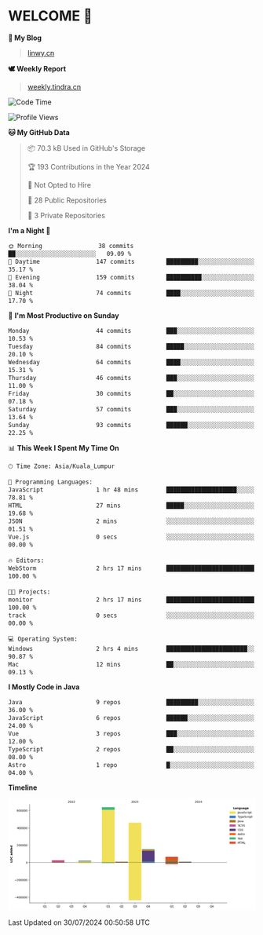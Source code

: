 # WELCOME 👋

**🐶 My Blog**
> [linwy.cn](linwy.cn)

**🕊️ Weekly Report**
> [weekly.tindra.cn](weekly.tindra.cn)
<!--START_SECTION:waka-->
![Code Time](http://img.shields.io/badge/Code%20Time-989%20hrs%208%20mins-blue)

![Profile Views](http://img.shields.io/badge/Profile%20Views-0-blue)

**🐱 My GitHub Data** 

> 📦 70.3 kB Used in GitHub's Storage 
 > 
> 🏆 193 Contributions in the Year 2024
 > 
> 🚫 Not Opted to Hire
 > 
> 📜 28 Public Repositories 
 > 
> 🔑 3 Private Repositories 
 > 
**I'm a Night 🦉** 

```text
🌞 Morning                38 commits          ██░░░░░░░░░░░░░░░░░░░░░░░   09.09 % 
🌆 Daytime                147 commits         █████████░░░░░░░░░░░░░░░░   35.17 % 
🌃 Evening                159 commits         ██████████░░░░░░░░░░░░░░░   38.04 % 
🌙 Night                  74 commits          ████░░░░░░░░░░░░░░░░░░░░░   17.70 % 
```
📅 **I'm Most Productive on Sunday** 

```text
Monday                   44 commits          ███░░░░░░░░░░░░░░░░░░░░░░   10.53 % 
Tuesday                  84 commits          █████░░░░░░░░░░░░░░░░░░░░   20.10 % 
Wednesday                64 commits          ████░░░░░░░░░░░░░░░░░░░░░   15.31 % 
Thursday                 46 commits          ███░░░░░░░░░░░░░░░░░░░░░░   11.00 % 
Friday                   30 commits          ██░░░░░░░░░░░░░░░░░░░░░░░   07.18 % 
Saturday                 57 commits          ███░░░░░░░░░░░░░░░░░░░░░░   13.64 % 
Sunday                   93 commits          ██████░░░░░░░░░░░░░░░░░░░   22.25 % 
```


📊 **This Week I Spent My Time On** 

```text
🕑︎ Time Zone: Asia/Kuala_Lumpur

💬 Programming Languages: 
JavaScript               1 hr 48 mins        ████████████████████░░░░░   78.81 % 
HTML                     27 mins             █████░░░░░░░░░░░░░░░░░░░░   19.68 % 
JSON                     2 mins              ░░░░░░░░░░░░░░░░░░░░░░░░░   01.51 % 
Vue.js                   0 secs              ░░░░░░░░░░░░░░░░░░░░░░░░░   00.00 % 

🔥 Editors: 
WebStorm                 2 hrs 17 mins       █████████████████████████   100.00 % 

🐱‍💻 Projects: 
monitor                  2 hrs 17 mins       █████████████████████████   100.00 % 
track                    0 secs              ░░░░░░░░░░░░░░░░░░░░░░░░░   00.00 % 

💻 Operating System: 
Windows                  2 hrs 4 mins        ███████████████████████░░   90.87 % 
Mac                      12 mins             ██░░░░░░░░░░░░░░░░░░░░░░░   09.13 % 
```

**I Mostly Code in Java** 

```text
Java                     9 repos             █████████░░░░░░░░░░░░░░░░   36.00 % 
JavaScript               6 repos             ██████░░░░░░░░░░░░░░░░░░░   24.00 % 
Vue                      3 repos             ███░░░░░░░░░░░░░░░░░░░░░░   12.00 % 
TypeScript               2 repos             ██░░░░░░░░░░░░░░░░░░░░░░░   08.00 % 
Astro                    1 repo              █░░░░░░░░░░░░░░░░░░░░░░░░   04.00 % 
```



**Timeline**

![Lines of Code chart](https://raw.githubusercontent.com/rieraa/rieraa/main/assets/bar_graph.png)


 Last Updated on 30/07/2024 00:50:58 UTC
<!--END_SECTION:waka-->
